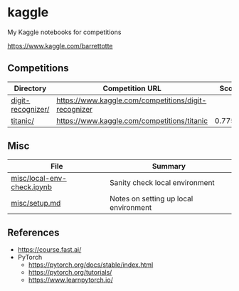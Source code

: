 # kaggle

My Kaggle notebooks for competitions

https://www.kaggle.com/barrettotte

## Competitions

| Directory                              | Competition URL                                      | Score   |
| -------------------------------------- | ---------------------------------------------------- | ------- |
| [digit-recognizer/](digit-recognizer/) | https://www.kaggle.com/competitions/digit-recognizer |         |
| [titanic/](titanic/)                   | https://www.kaggle.com/competitions/titanic          | 0.77511 |


## Misc

| File                                                     | Summary                        |
| -------------------------------------------------------- | ------------------------------ |
| [misc/local-env-check.ipynb](misc/local-env-check.ipynb) | Sanity check local environment |
| [misc/setup.md](misc/setup.md)                           | Notes on setting up local environment |

## References

- https://course.fast.ai/
- PyTorch
  - https://pytorch.org/docs/stable/index.html
  - https://pytorch.org/tutorials/
  - https://www.learnpytorch.io/
